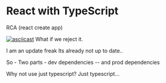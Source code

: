 # React with TypeScript

RCA (react create app) 

[![asciicast](https://asciinema.org/a/o2MixUbXC5am8YcW9ga8UdM2e.svg)](https://asciinema.org/a/o2MixUbXC5am8YcW9ga8UdM2e)
What if we reject it. 

I am an update freak
Its already not up to date..



So - Two parts - dev dependencies -- and prod dependencies


Why not use just typescript? Just typescript...



